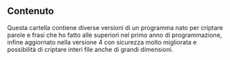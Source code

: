 ## Contenuto
Questa cartella contiene diverse versioni di un programma nato per criptare parole e frasi che ho fatto alle superiori nel primo anno di programmazione, infine aggiornato nella versione 4 con sicurezza molto migliorata e possibilità di criptare interi file anche di grandi dimensioni.
